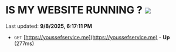 # IS MY WEBSITE RUNNING ? [![](https://img.shields.io/static/v1?label=Sponsor&message=%E2%9D%A4&logo=GitHub&color=%23fe8e86)](https://github.com/sponsors/Youssef-Lehmam)

Last updated: **9/8/2025, 6:17:11 PM**

- `GET` [https://youssefservice.me](https://youssefservice.me) - **Up** (277ms)
